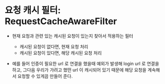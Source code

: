 # 요청 캐시 필터: RequestCacheAwareFilter
- 현재 요청과 관련 있는 캐시된 요청이 있는지 찾아서 적용하는 필터
  - 캐시된 요청이 없다면, 현재 요청 처리
  - 캐시된 요청이 있다면, 해당 캐시된 요청 처리

- 예를 들어 인증이 필요한 url 로 연결을 했을때 예외가 발생해 login url 로 연결을 하고, 그다음 우리가 가려고 했떤 url 이 캐시되어 있기 때문에 해당 요청을 계속해서 요청할 수 있게끔 만들어 준다.